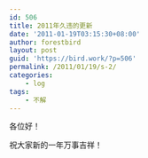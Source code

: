 ```yaml
---
id: 506
title: 2011年久违的更新
date: '2011-01-19T03:15:30+08:00'
author: forestbird
layout: post
guid: 'https://bird.work/?p=506'
permalink: /2011/01/19/s-2/
categories:
    - log
tags:
    - 不解
---
```


各位好！

祝大家新的一年万事吉祥！ 
